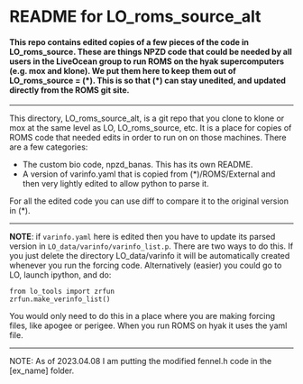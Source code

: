 # README for LO_roms_source_alt

#### This repo contains edited copies of a few pieces of the code in LO_roms_source. These are things NPZD code that could be needed by all users in the LiveOcean group to run ROMS on the hyak supercomputers (e.g. mox and klone).  We put them here to keep them out of LO_roms_source = (\*).  This is so that (\*) can stay unedited, and updated directly from the ROMS git site.
---

This directory, LO_roms_source_alt, is a git repo that you clone to klone or mox at the same level as LO, LO_roms_source, etc. It is a place for copies of ROMS code that needed edits in order to run on on those machines. There are a few categories:
- The custom bio code, npzd_banas. This has its own README.
- A version of varinfo.yaml that is copied from (*)/ROMS/External and then very lightly edited to allow python to parse it.

For all the edited code you can use diff to compare it to the original version in (*).

---

**NOTE**: if `varinfo.yaml` here is edited then you have to update its parsed version in `LO_data/varinfo/varinfo_list.p`.  There are two ways to do this.  If you just delete the directory LO_data/varinfo it will be automatically created whenever you run the forcing code.  Alternatively (easier) you could go to LO, launch ipython, and do:
```
from lo_tools import zrfun
zrfun.make_verinfo_list()
```
You would only need to do this in a place where you are making forcing files, like apogee or perigee.  When you run ROMS on hyak it uses the yaml file.

---

NOTE: As of 2023.04.08 I am putting the modified fennel.h code in the [ex_name] folder.

